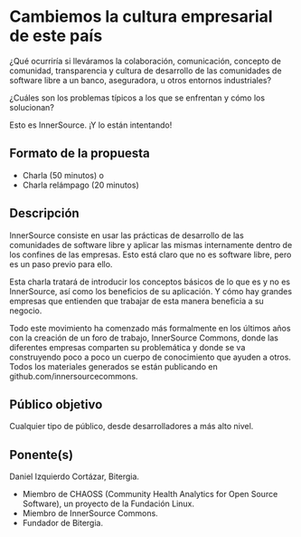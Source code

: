 # Cambiemos la cultura empresarial de este país

¿Qué ocurriría si lleváramos la colaboración, comunicación, concepto de comunidad,
transparencia y cultura de desarrollo de las comunidades de software libre 
a un banco, aseguradora, u otros entornos industriales?

¿Cuáles son los problemas típicos a los que se enfrentan y cómo los solucionan?

Esto es InnerSource. ¡Y lo están intentando!


## Formato de la propuesta

* Charla (50 minutos) o
* Charla relámpago (20 minutos)

## Descripción

InnerSource consiste en usar las prácticas de desarrollo de las comunidades
de software libre y aplicar las mismas internamente dentro de los confines de las empresas.
Esto está claro que no es software libre, pero es un paso previo para ello.

Esta charla tratará de introducir los conceptos básicos de lo que es y no es
InnerSource, así como los beneficios de su aplicación. Y cómo hay grandes empresas
que entienden que trabajar de esta manera beneficia a su negocio.

Todo este movimiento ha comenzado más formalmente en los últimos años con la creación
de un foro de trabajo, InnerSource Commons, donde las diferentes empresas comparten 
su problemática y donde se va construyendo poco a poco un cuerpo de conocimiento que ayuden
a otros. Todos los materiales generados se están publicando en github.com/innersourcecommons.


## Público objetivo

Cualquier tipo de público, desde desarrolladores a más alto nivel.

## Ponente(s)

Daniel Izquierdo Cortázar, Bitergia.

* Miembro de CHAOSS (Community Health Analytics for Open Source Software), un proyecto
de la Fundación Linux.
* Miembro de InnerSource Commons.
* Fundador de Bitergia.


